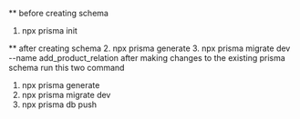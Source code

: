 ** before creating schema
1. npx prisma init

** after creating schema
2. npx prisma generate
3.  npx prisma migrate dev --name add_product_relation
after making changes to the existing prisma schema run this two command
1. npx prisma generate
2. npx prisma migrate dev
3. npx prisma db push